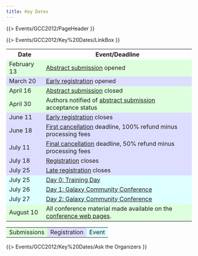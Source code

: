 ```yaml
---
title: Key Dates
---
```

{{> Events/GCC2012/PageHeader }}

{{> Events/GCC2012/Key%20Dates/LinkBox }}

<table>
  <tr class="th" >
    <th> Date </th>
    <th> Event/Deadline </th>
  </tr>
  <tr style="background-color: #dfd" >
    <td> February 13 </td>
    <td> <a href='/src/events/GCC2012/Abstracts/index.md'>Abstract submission</a> opened </td>
  </tr>
  <tr style="background-color: #ddf" >
    <td> March 20 </td>
    <td> <a href='/src/events/GCC2012/Register/index.md'>Early registration</a> opened</td>
  </tr>
  <tr style="background-color: #dfd" >
    <td> April 16 </td>
    <td> <a href='/src/events/GCC2012/Abstracts/index.md'>Abstract submission</a> closed </td>
  </tr>
  <tr style="background-color: #dfd" >
    <td> April 30 </td>
    <td> Authors notified of <a href='/src/events/GCC2012/Abstracts/index.md'>abstract submission</a> acceptance status </td>
  </tr>
  <tr style="background-color: #ddf" >
    <td> June 11 </td>
    <td> <a href='/src/events/GCC2012/Register/index.md'>Early registration</a> closes </td>
  </tr>
  <tr style="background-color: #ddf" >
    <td> June 18 </td>
    <td> <a href='/src/events/GCC2012/Register/index.md'>First cancellation</a> deadline, 100% refund minus processing fees </td>
  </tr>
  <tr style="background-color: #ddf" >
    <td> July 11 </td>
    <td> <a href='/src/events/GCC2012/Register/index.md'>Final cancellation</a> deadline,  50% refund minus processing fees </td>
  </tr>
  <tr style="background-color: #ddf" >
    <td> July 18 </td>
    <td> <a href='/src/events/GCC2012/Register/index.md'>Registration</a> closes </td>
  </tr>
  <tr style="background-color: #ddf" >
    <td> July 25 </td>
    <td> <a href='/src/events/GCC2012/Register/index.md'>Late registration</a> closes </td>
  </tr>
  <tr style="background-color: #dff" >
    <td> July 25 </td>
    <td> <a href='/src/events/GCC2012/TrainingDay/index.md'>Day 0: Training Day</a> </td>
  </tr>
  <tr style="background-color: #dff" >
    <td> July 26 </td>
    <td> <a href='/src/events/GCC2012/Program/index.md'>Day 1: Galaxy Community Conference</a> </td>
  </tr>
  <tr style="background-color: #dff" >
    <td> July 27 </td>
    <td> <a href='/src/events/GCC2012/Program/index.md'>Day 2: Galaxy Community Conference</a> </td>
  </tr>
  <tr style="background-color: #dfd" >
    <td> August 10 </td>
    <td> All conference material made available on the <a href='/src/events/GCC2012/index.md'>conference web pages</a>. </td>
  </tr>
</table>


<table>
  <tr>
    <td style=" background-color: #dfd;"> Submissions </td>
    <td style=" background-color: #ddf;"> Registration </td>
    <td style=" background-color: #dff;"> Event </td>
  </tr>
</table>



{{> Events/GCC2012/Key%20Dates/Ask the Organizers }}
